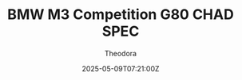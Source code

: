 ---
title: "BMW M3 Competition G80 CHAD SPEC"
meta_title: ""
description: "BMW M3 Competition G80 CHAD SPEC 2020 by Fawoo for Assetto Corsa, ready to race!"
date: 2025-05-09T07:21:00Z
thumb: rvOxWs2
mainimage: BfScxkK
cargallery: ["Re9r6FS","qQ8usXF", "zKlzweB"]
categories: ["Car"]
author: "Theodora"
tags: ["BMW", "Road", "Sport sedan", "Fawoo", "2020", "Germany"]
draft: false
link: https://modsfire.com/91vMqbLTiF9Gp7L
zipsize: 128 MB
manu: BMW
country: Germany
year: 2020
class: Sport sedan
drivetrain: AWD
engine: S58B30T0 3.0l I6
power: "740 hp"
torque: "869"
mass: "1700"
speed: "300+"
accel: "3.5 seconds"
gb: ZF 8-speed
creator: Fawoo
version: "1"
csp: "0.2.6"
carname: "BMW M3 Competition G80"
folder: "bmw_m3_g80_CHAD_SPEC"
livery: "Included"
r2r: 0
host: ModsFire
---